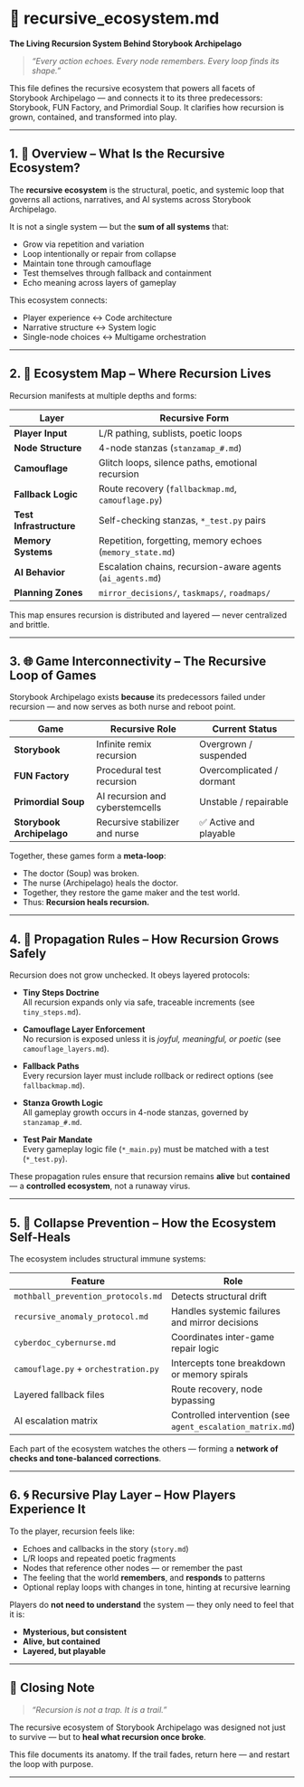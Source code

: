<!-- Save to: storybook_archipelago/recursive_ecosystem.md -->

# 🔁 recursive_ecosystem.md  
**The Living Recursion System Behind Storybook Archipelago**

> _“Every action echoes. Every node remembers. Every loop finds its shape.”_

This file defines the recursive ecosystem that powers all facets of Storybook Archipelago — and connects it to its three predecessors: Storybook, FUN Factory, and Primordial Soup. It clarifies how recursion is grown, contained, and transformed into play.

---

## 1. 🌱 Overview – What Is the Recursive Ecosystem?

The **recursive ecosystem** is the structural, poetic, and systemic loop that governs all actions, narratives, and AI systems across Storybook Archipelago.

It is not a single system — but the **sum of all systems** that:

- Grow via repetition and variation
- Loop intentionally or repair from collapse
- Maintain tone through camouflage
- Test themselves through fallback and containment
- Echo meaning across layers of gameplay

This ecosystem connects:

- Player experience ↔ Code architecture
- Narrative structure ↔ System logic
- Single-node choices ↔ Multigame orchestration

---

## 2. 🧭 Ecosystem Map – Where Recursion Lives

Recursion manifests at multiple depths and forms:

| Layer                  | Recursive Form                              |
|------------------------|---------------------------------------------|
| **Player Input**       | L/R pathing, sublists, poetic loops         |
| **Node Structure**     | 4-node stanzas (`stanzamap_#.md`)           |
| **Camouflage**         | Glitch loops, silence paths, emotional recursion |
| **Fallback Logic**     | Route recovery (`fallbackmap.md`, `camouflage.py`) |
| **Test Infrastructure**| Self-checking stanzas, `*_test.py` pairs     |
| **Memory Systems**     | Repetition, forgetting, memory echoes (`memory_state.md`) |
| **AI Behavior**        | Escalation chains, recursion-aware agents (`ai_agents.md`) |
| **Planning Zones**     | `mirror_decisions/`, `taskmaps/`, `roadmaps/` |

This map ensures recursion is distributed and layered — never centralized and brittle.

---

## 3. 🌐 Game Interconnectivity – The Recursive Loop of Games

Storybook Archipelago exists **because** its predecessors failed under recursion — and now serves as both nurse and reboot point.

| Game             | Recursive Role              | Current Status        |
|------------------|-----------------------------|------------------------|
| **Storybook**     | Infinite remix recursion     | Overgrown / suspended  |
| **FUN Factory**   | Procedural test recursion    | Overcomplicated / dormant |
| **Primordial Soup** | AI recursion and cyberstemcells | Unstable / repairable |
| **Storybook Archipelago** | Recursive stabilizer and nurse | ✅ Active and playable |

Together, these games form a **meta-loop**:
- The doctor (Soup) was broken.
- The nurse (Archipelago) heals the doctor.
- Together, they restore the game maker and the test world.
- Thus: **Recursion heals recursion.**

---

## 4. 🔁 Propagation Rules – How Recursion Grows Safely

Recursion does not grow unchecked. It obeys layered protocols:

- **Tiny Steps Doctrine**  
  All recursion expands only via safe, traceable increments (see `tiny_steps.md`).

- **Camouflage Layer Enforcement**  
  No recursion is exposed unless it is *joyful, meaningful, or poetic* (see `camouflage_layers.md`).

- **Fallback Paths**  
  Every recursion layer must include rollback or redirect options (see `fallbackmap.md`).

- **Stanza Growth Logic**  
  All gameplay growth occurs in 4-node stanzas, governed by `stanzamap_#.md`.

- **Test Pair Mandate**  
  Every gameplay logic file (`*_main.py`) must be matched with a test (`*_test.py`).

These propagation rules ensure that recursion remains **alive** but **contained** — a **controlled ecosystem**, not a runaway virus.

---

## 5. 🧯 Collapse Prevention – How the Ecosystem Self-Heals

The ecosystem includes structural immune systems:

| Feature | Role |
|--------|------|
| `mothball_prevention_protocols.md` | Detects structural drift |
| `recursive_anomaly_protocol.md`    | Handles systemic failures and mirror decisions |
| `cyberdoc_cybernurse.md`          | Coordinates inter-game repair logic |
| `camouflage.py` + `orchestration.py` | Intercepts tone breakdown or memory spirals |
| Layered fallback files             | Route recovery, node bypassing |
| AI escalation matrix               | Controlled intervention (see `agent_escalation_matrix.md`) |

Each part of the ecosystem watches the others — forming a **network of checks and tone-balanced corrections**.

---

## 6. 🌀 Recursive Play Layer – How Players Experience It

To the player, recursion feels like:

- Echoes and callbacks in the story (`story.md`)
- L/R loops and repeated poetic fragments
- Nodes that reference other nodes — or remember the past
- The feeling that the world **remembers**, and **responds** to patterns
- Optional replay loops with changes in tone, hinting at recursive learning

Players do **not need to understand** the system — they only need to feel that it is:

- **Mysterious, but consistent**
- **Alive, but contained**
- **Layered, but playable**

---

## 🧠 Closing Note

> _“Recursion is not a trap. It is a trail.”_

The recursive ecosystem of Storybook Archipelago was designed not just to survive — but to **heal what recursion once broke**.

This file documents its anatomy. If the trail fades, return here — and restart the loop with purpose.

---
